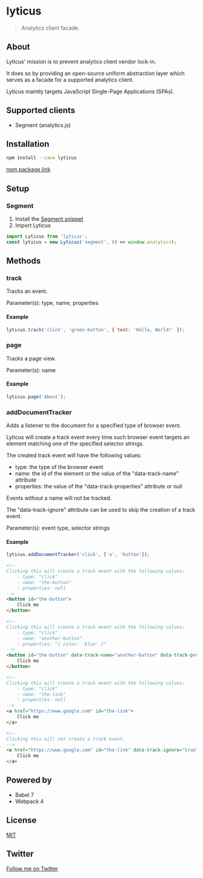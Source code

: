 # lyticus

> Analytics client facade.

## About

Lyticus' mission is to prevent analytics client vendor lock-in.

It does so by providing an open-source uniform abstraction layer which serves as a facade for a supported analytics client.

Lyticus maintly targets JavaScript Single-Page Applications (SPAs).

## Supported clients

- Segment (analytics.js)

## Installation

```bash
npm install --save lyticus
```

[npm package link](https://www.npmjs.com/package/lyticus)

## Setup

### Segment

1. Install the [Segment snippet](https://segment.com/docs/sources/website/analytics.js/quickstart/#step-1-copy-the-snippet)
2. Import Lyticus

```javascript
import Lyticus from 'lyticus';
const lyticus = new Lyticus('segment', () => window.analytics);
```

## Methods

### track

Tracks an event.

Parameter(s): type, name, properties

#### Example

```javascript
lyticus.track('click', 'green-button', { text: 'Hello, World!' });
```

### page

Tracks a page view.

Parameter(s): name

#### Example

```javascript
lyticus.page('About');
```

### addDocumentTracker

Adds a listener to the document for a specified type of browser event.

Lyticus will create a track event every time such browser event targets an element matching one of the specified selector strings.

The created track event will have the following values:

- type: the type of the browser event
- name: the id of the element or the value of the "data-track-name" attribute
- properties: the value of the "data-track-properties" attribute or null

Events without a name will not be tracked.

The "data-track-ignore" attribute can be used to skip the creation of a track event.

Parameter(s): event type, selector strings

#### Example

```javascript
lyticus.addDocumentTracker('click', ['a', 'button']);
```

```html
<!--
Clicking this will create a track event with the following values:
    - type: "click"
    - name: "the-button"
    - properties: null
-->
<button id="the-button">
    Click me
</button>

<!--
Clicking this will create a track event with the following values:
    - type: "click"
    - name: "another-button"
    - properties: "{ color: 'blue' }"
-->
<button id="the-button" data-track-name="another-button" data-track-properties="{ color: 'blue' }">
    Click me
</button>

<!--
Clicking this will create a track event with the following values:
    - type: "click"
    - name: "the-link"
    - properties: null
-->
<a href="https://www.google.com" id="the-link">
    Click me
</a>

<!--
Clicking this will not create a track event.
-->
<a href="https://www.google.com" id="the-link" data-track-ignore="true">
    Click me
</a>
```

## Powered by

- Babel 7
- Webpack 4

## License

[MIT](http://opensource.org/licenses/MIT)

## Twitter

[Follow me on Twitter](https://twitter.com/KrolsBjorn)

